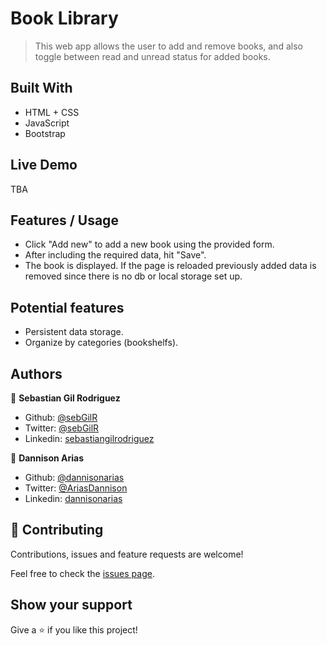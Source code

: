 # Book Library

> This web app allows the user to add and remove books, and also toggle between read and unread status for added books.

## Built With

- HTML + CSS
- JavaScript
- Bootstrap

## Live Demo

TBA

## Features / Usage

- Click "Add new" to add a new book using the provided form.
- After including the required data, hit "Save".
- The book is displayed. If the page is reloaded previously added data is removed since there is no db or local storage set up.

## Potential features

- Persistent data storage.
- Organize by categories (bookshelfs).

## Authors

👤 **Sebastian Gil Rodriguez**

- Github: [@sebGilR](https://github.com/sebGilR)
- Twitter: [@sebGilR](https://twitter.com/sebGilR)
- Linkedin: [sebastiangilrodriguez](https://www.linkedin.com/in/sebastiangilrodriguez)

👤 **Dannison Arias**

- Github: [@dannisonarias](https://github.com/dannisonarias)
- Twitter: [@AriasDannison](https://twitter.com/AriasDannison)
- Linkedin: [dannisonarias](https://www.linkedin.com/in/dannisonarias/)

## 🤝 Contributing

Contributions, issues and feature requests are welcome!

Feel free to check the [issues page](issues/).

## Show your support

Give a ⭐️ if you like this project!

